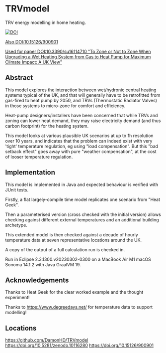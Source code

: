 # TRVmodel

TRV energy modelling in home heating.

[![DOI](https://zenodo.org/badge/653210925.svg)](https://zenodo.org/doi/10.5281/zenodo.10116280)

[Also DOI:10.15126/900901](https://doi.org/10.15126/900901)

[Used for paper DOI:10.3390/su16114710 "To Zone or Not to Zone When Upgrading a Wet Heating System from Gas to Heat Pump for Maximum Climate Impact: A UK View"](https://www.mdpi.com/2071-1050/16/11/4710)


## Abstract

This model explores the interaction between wet/hydronic central heating systems typical of the UK,
and that will generally have to be retrofitted from gas-fired to heat pump by 2050,
and TRVs (Thermostatic Radiator Valves) in those systems to micro-zone for comfort and efficiency.

Heat-pump designers/installers have been concerned that while TRVs and zoning can lower
heat demand, they may raise electricity demand (and thus carbon footprint) for the heating system.

This model looks at various plausible UK scenarios at up to 1h resolution over 10 years,
and indicates that the problem can indeed exist with very 'tight' temperature regulation,
eg using "load compensation".  But this "bad setback effect" goes away with pure
"weather compensation", at the cost of looser temperature regulation.


## Implementation

This model is implemented in Java and expected behaviour is verified with JUnit tests.

Firstly, a flat largely-compile time model replicates one scenario from "Heat Geek".

Then a parameterised version (cross checked with the initial version) allows
checking against different external temperatures and an additional building archetype.

This extended model is then checked against a decade of hourly temperature data
at seven representative locations around the UK.

A copy of the output of a full calculation run is checked in.

Run in Eclipse 2.3.1300.v20230302-0300 on a MacBook Air M1 macOS Sonoma 14.1.2 with Java GraalVM 19.


## Acknowledgements

Thanks to Heat Geek for the clear worked example and the thought experiment!

Thanks to https://www.degreedays.net/ for temperature data to support modelling!


## Locations

https://github.com/DamonHD/TRVmodel
https://doi.org/10.5281/zenodo.10116280
https://doi.org/10.15126/900901
